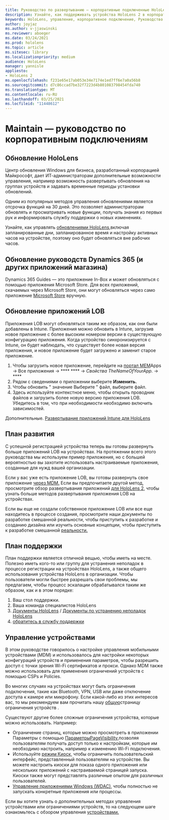 ```yaml
---
title: Руководство по развертыванию — корпоративные подключенные HoloLens 2 с руководствами dynamics 365 — ведение
description: Узнайте, как поддерживать устройства HoloLens 2 в корпоративной подключенной сети с помощью руководств Dynamics 365.
keywords: HoloLens, управление, корпоративное подключение, Руководство по динамике 365, AAD, Azure AD, MDM, Управление мобильными устройствами
author: joyjaz
ms.author: v-jjaswinski
ms.reviewer: aboeger
ms.date: 03/24/2021
ms.prod: hololens
ms.topic: article
ms.sitesec: library
ms.localizationpriority: medium
audience: HoloLens
manager: yannisle
appliesto:
- HoloLens 2
ms.openlocfilehash: f231e65e17ab053e34e7174e1ed7ff6e7a0a56b8
ms.sourcegitcommit: d7c86ccad7be32f7223d4b801083798454fda740
ms.translationtype: MT
ms.contentlocale: ru-RU
ms.lasthandoff: 03/25/2021
ms.locfileid: "11448612"
---
```

# <a name="maintain---corporate-connected-guide"></a>Maintain — руководство по корпоративным подключениям

## <a name="update-hololens"></a>Обновление HoloLens

Центр обновления Windows для бизнеса, разработанный корпорацией Майкрософт, дает ИТ-администраторам дополнительные возможности управления, например возможность развертывать обновления на группах устройств и задавать временные периоды установки обновлений.

Одним из популярных методов управления обновлениями является отсрочка функций на 30 дней. Это позволяет администраторам обновлять и просматривать новые функции, получать знания из первых рук и информировать службу поддержки о новых изменениях.

Узнайте, как управлять [обновлениями HoloLens,](https://docs.microsoft.com/hololens/hololens-updates)включая запланированные дни, запланированное время и настройку активных часов на устройстве, поэтому оно будет обновляться вне рабочих часов.

## <a name="how-to-update-dynamics-365-guides-and-other-store-apps"></a>Обновление руководств Dynamics 365 (и других приложений магазина)

Dynamics 365 Guides — это приложение In-Box и может обновляться с помощью приложения Microsoft Store. Для всех приложений, скачаемых через Microsoft Store, они могут обновляться через само приложение [Microsoft Store](https://docs.microsoft.com/hololens/holographic-store-apps#update-apps) вручную.

## <a name="how-to-update-lob-apps"></a>Обновление приложений LOB

Приложения LOB могут обновляться таким же образом, как они были добавлены в Intune. Приложения можно обновить в Intune, загрузив новое приложение с более высоким номером версии в существующую конфигурацию приложения. Когда устройство синхронизируется с Intune, он будет наблюдать, что существует более новая версия приложения, и новое приложение будет загружено и заменит старое приложение.

1. Чтобы загрузить новое приложение, перейдите на [портал MEM](https://endpoint.microsoft.com/#home)Apps -> Все приложения  ->  **** ****  ->  *Свойства TheNameOfYourApp.*  ->  ****
2. Рядом с сведениями о приложении выберите **Изменить.**
3. Чтобы обновить &quot; значение Выберите &quot; файл, выберите файл.
4. Здесь используйте контекстное меню, чтобы открыть проводник файлов и загрузить более новую версию приложения LOB. Убедитесь в том, что при необходимости необходимо включить зависимостей.

Дополнительные. [Развертывание приложений Intune для HoloLens](https://docs.microsoft.com/hololens/app-deploy-intune)

## <a name="development-plan"></a>План развития

С успешной регистрацией устройства теперь вы готовы развернуть больше приложений LOB на устройствах. На протяжении всего этого руководства мы используем пример приложения, но с большей вероятностью вы захотите использовать настраиваемые приложения, созданные для нужд вашей организации.

Если у вас уже есть приложение LOB, вы готовы развернуть свое приложение [через MDM.](https://docs.microsoft.com/hololens/app-deploy-intune) Если вы предпочитаете другой метод, просмотрите обзор развертывания приложений [для HoloLens 2,](https://docs.microsoft.com/hololens/app-deploy-overview) чтобы узнать больше методов развертывания приложения LOB на устройствах.

Если вы еще не создали собственное приложение LOB или все еще находитесь в процессе создания, [](https://docs.microsoft.com/windows/mixed-reality/design/design) просмотрите наши документы по разработке смешанной реальности, чтобы приступить к разработке и созданию дизайна или изучить основные концепции, чтобы приступить к разработке смешанной [реальности.](https://docs.microsoft.com/windows/mixed-reality/discover/get-started-with-mr)

## <a name="support-plan"></a>План поддержки

План поддержки является отличной вещью, чтобы иметь на месте. Полезно иметь кого-то или группу для устранения неполадок в процессе регистрации на устройствах HoloLens, а также общего использования устройства HoloLens в организации. Чтобы пользователи могли быстрее разрешать свои проблемы, мы предлагаем, чтобы процесс эскалации обрабатывался таким же образом, как и в этом порядке:

1. Ваш стол поддержки.
2. Ваша команда специалистов HoloLens
3. [Документы HoloLens](https://docs.microsoft.com/hololens/)  /  [Документы по устранению неполадок HoloLens](https://docs.microsoft.com/hololens/hololens-troubleshooting)
4. [обратитесь в службу поддержки](https://support.serviceshub.microsoft.com/supportforbusiness/create?sapId=e9391227-fa6d-927b-0fff-f96288631b8f)

## <a name="device-management"></a>Управление устройствами

В этом руководстве говорилось о настройке управления мобильными устройствами (MDM) и использовалось для настройки некоторых конфигураций устройств и применения параметров, чтобы разрешить доступ с точки зрения Wi-Fi сертификатов и прокси. Однако MDM также можно использовать для применения ограничений устройств с помощью CSPs и Policies.

Во многих случаях на устройствах могут быть ограничения подключения, такие как Bluetooth, VPN, USB или даже отключение доступа к камере или микрофону. Если какой-либо из этих интересов вас, то мы рекомендуем вам прочитать нашу [общую](https://docs.microsoft.com/hololens/hololens-common-device-restrictions)страницу ограничения устройств .

Существуют другие более сложные ограничения устройства, которые можно использовать. Например:

- Ограничение страниц, которые можно просмотреть в приложении Параметры с помощью [ПараметрыPageVisibility,](https://docs.microsoft.com/hololens/settings-uri-list)позволяя пользователям получать доступ только к настройкам, которые им необходимо настроить, например к изменению Wi-Fi подключения.
- Используйте [режим Киоск,](https://docs.microsoft.com/hololens/hololens-kiosk) чтобы ограничить пользовательский интерфейс, представленный пользователям на устройстве. Вы можете настроить киоски для показа одного приложения или нескольких приложений с настраиваемой страницей запуска. Киоски также могут представлять различные опытом для различных пользователей.
- [Управление приложениями Windows (WDAC),](https://docs.microsoft.com/hololens/windows-defender-application-control-wdac) чтобы полностью не запускать конкретные приложения или процессы.

Если вы хотите узнать о дополнительных методах управления устройствами или ограничениями устройств, то на следующем шаге ознакомьтесь с обзором управления [устройствами.](https://docs.microsoft.com/hololens/hololens-csp-policy-overview)





